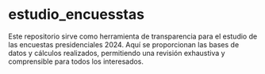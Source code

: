 # estudio_encuesstas
Este repositorio sirve como herramienta de transparencia para el estudio de las encuestas presidenciales 2024. Aquí se proporcionan las bases de datos y cálculos realizados, permitiendo una revisión exhaustiva y comprensible para todos los interesados.
